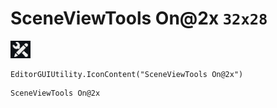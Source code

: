 # SceneViewTools On@2x `32x28`
<img src="/img/SceneViewTools%20On@2x.png" width=32 height=28>

``` CSharp
EditorGUIUtility.IconContent("SceneViewTools On@2x")
```
```
SceneViewTools On@2x
```
